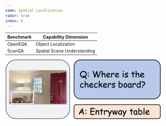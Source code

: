 ```yaml
---
name: Spatial Localization
radar: true
index: 6
---
```


<div class="row">
<div class="col-8">

| **Benchmark** | **Capability Dimension**    |
| ------------- | --------------------------- |
| OpenEQA       | Object Localization         |
| ScanQA        | Spatial Scene Understanding |

</div>

<div class="col-4">

![alt text](spatiallocalization.png)

</div>

</div>
